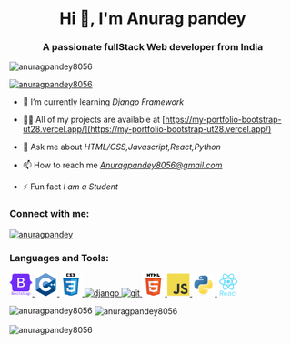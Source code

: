 <h1 align="center">Hi 👋, I'm Anurag pandey</h1>
<h3 align="center">A passionate fullStack Web developer from India</h3>

<p align="left"> <img src="https://komarev.com/ghpvc/?username=anuragpandey8056&label=Profile%20views&color=0e75b6&style=flat" alt="anuragpandey8056" /> </p>

<p align="left"> <a href="https://github.com/ryo-ma/github-profile-trophy"><img src="https://github-profile-trophy.vercel.app/?username=anuragpandey8056" alt="anuragpandey8056" /></a> </p>

- 🌱 I’m currently learning *Django Framework*

- 👨‍💻 All of my projects are available at [https://my-portfolio-bootstrap-ut28.vercel.app/](https://my-portfolio-bootstrap-ut28.vercel.app/)

- 💬 Ask me about *HTML/CSS,Javascript,React,Python*

- 📫 How to reach me *Anuragpandey8056@gmail.com*

- ⚡ Fun fact *I am a Student*

<h3 align="left">Connect with me:</h3>
<p align="left">
<a href="https://linkedin.com/in/anuragpandey" target="blank"><img align="center" src="https://raw.githubusercontent.com/rahuldkjain/github-profile-readme-generator/master/src/images/icons/Social/linked-in-alt.svg" alt="anuragpandey" height="30" width="40" /></a>
</p>

<h3 align="left">Languages and Tools:</h3>
<p align="left"> <a href="https://getbootstrap.com" target="_blank" rel="noreferrer"> <img src="https://raw.githubusercontent.com/devicons/devicon/master/icons/bootstrap/bootstrap-plain-wordmark.svg" alt="bootstrap" width="40" height="40"/> </a> <a href="https://www.w3schools.com/cpp/" target="_blank" rel="noreferrer"> <img src="https://raw.githubusercontent.com/devicons/devicon/master/icons/cplusplus/cplusplus-original.svg" alt="cplusplus" width="40" height="40"/> </a> <a href="https://www.w3schools.com/css/" target="_blank" rel="noreferrer"> <img src="https://raw.githubusercontent.com/devicons/devicon/master/icons/css3/css3-original-wordmark.svg" alt="css3" width="40" height="40"/> </a> <a href="https://www.djangoproject.com/" target="_blank" rel="noreferrer"> <img src="https://cdn.worldvectorlogo.com/logos/django.svg" alt="django" width="40" height="40"/> </a> <a href="https://git-scm.com/" target="_blank" rel="noreferrer"> <img src="https://www.vectorlogo.zone/logos/git-scm/git-scm-icon.svg" alt="git" width="40" height="40"/> </a> <a href="https://www.w3.org/html/" target="_blank" rel="noreferrer"> <img src="https://raw.githubusercontent.com/devicons/devicon/master/icons/html5/html5-original-wordmark.svg" alt="html5" width="40" height="40"/> </a> <a href="https://developer.mozilla.org/en-US/docs/Web/JavaScript" target="_blank" rel="noreferrer"> <img src="https://raw.githubusercontent.com/devicons/devicon/master/icons/javascript/javascript-original.svg" alt="javascript" width="40" height="40"/> </a> <a href="https://www.python.org" target="_blank" rel="noreferrer"> <img src="https://raw.githubusercontent.com/devicons/devicon/master/icons/python/python-original.svg" alt="python" width="40" height="40"/> </a> <a href="https://reactjs.org/" target="_blank" rel="noreferrer"> <img src="https://raw.githubusercontent.com/devicons/devicon/master/icons/react/react-original-wordmark.svg" alt="react" width="40" height="40"/> </a> </p>

<p><img align="left" src="https://github-readme-stats.vercel.app/api/top-langs?username=anuragpandey8056&show_icons=true&locale=en&layout=compact" alt="anuragpandey8056" /></p>

<p>&nbsp;<img align="center" src="https://github-readme-stats.vercel.app/api?username=anuragpandey8056&show_icons=true&locale=en" alt="anuragpandey8056" /></p>

<p><img align="center" src="https://github-readme-streak-stats.herokuapp.com/?user=anuragpandey8056&" alt="anuragpandey8056" /></p>
